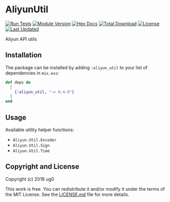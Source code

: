 # AliyunUtil

[![Run Tests](https://github.com/ug0/aliyun_util/actions/workflows/test.yml/badge.svg)](https://github.com/ug0/aliyun_util/actions/workflows/test.yml)
[![Module Version](https://img.shields.io/hexpm/v/aliyun_util.svg)](https://hex.pm/packages/aliyun_util)
[![Hex Docs](https://img.shields.io/badge/hex-docs-lightgreen.svg)](https://hexdocs.pm/aliyun_util/)
[![Total Download](https://img.shields.io/hexpm/dt/aliyun_util.svg)](https://hex.pm/packages/aliyun_util)
[![License](https://img.shields.io/hexpm/l/aliyun_util.svg)](https://github.com/ug0/aliyun_util/blob/master/LICENSE.md)
[![Last Updated](https://img.shields.io/github/last-commit/ug0/aliyun_util.svg)](https://github.com/ug0/aliyun_util/commits/master)

Aliyun API utils

## Installation

The package can be installed by adding `:aliyun_util` to your list of
dependencies in `mix.exs`:

```elixir
def deps do
  [
    {:aliyun_util, "~> 0.4.0"}
  ]
end
```

## Usage

Available utility helper functions:

* `Aliyun.Util.Encoder`
* `Aliyun.Util.Sign`
* `Aliyun.Util.Time`

## Copyright and License

Copyright (c) 2018 ug0

This work is free. You can redistribute it and/or modify it under the
terms of the MIT License. See the [LICENSE.md](./LICENSE.md) file for more details.
